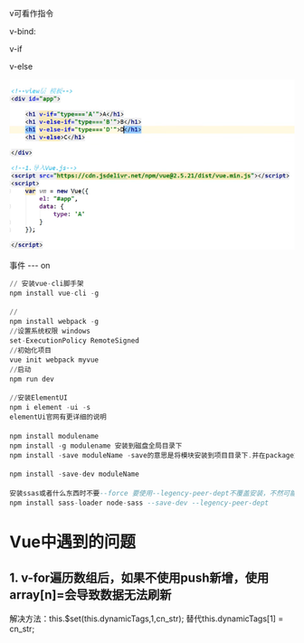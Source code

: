 v可看作指令

v-bind:

v-if

v-else

![image-20230209094714649](vue.assets/image-20230209094714649.png)





事件 --- on

```a
// 安装vue-cli脚手架
npm install vue-cli -g

//
npm install webpack -g
//设置系统权限 windows
set-ExecutionPolicy RemoteSigned
//初始化项目
vue init webpack myvue
//启动
npm run dev

//安装ElementUI
npm i element -ui -s
elementUi官网有更详细的说明

npm install modulename
npm install -g modulename 安装到磁盘全局目录下
npm install -save moduleName -save的意思是将模块安装到项目目录下.并在package文件的Dependenies结点写入依赖

npm install -save-dev moduleName   

安装ssas或者什么东西时不要--force 要使用--legency-peer-dept不覆盖安装，不然可能会出问题
npm install sass-loader node-sass --save-dev --legency-peer-dept
```





# Vue中遇到的问题

## 1. v-for遍历数组后，如果不使用push新增，使用array[n]=会导致数据无法刷新

解决方法：this.$set(this.dynamicTags,1,cn_str); 替代this.dynamicTags[1] = cn_str;

